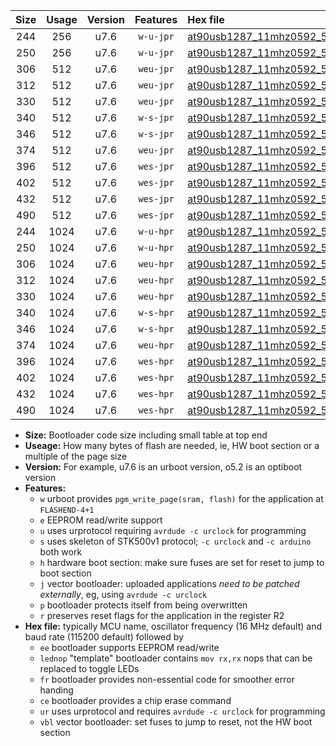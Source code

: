 |Size|Usage|Version|Features|Hex file|
|:-:|:-:|:-:|:-:|:--|
|244|256|u7.6|`w-u-jpr`|[at90usb1287_11mhz0592_57600bps_ur_vbl.hex](https://raw.githubusercontent.com/stefanrueger/urboot/main//at90usb1287_11mhz0592_57600bps_ur_vbl.hex)|
|250|256|u7.6|`w-u-jpr`|[at90usb1287_11mhz0592_57600bps_lednop_ur_vbl.hex](https://raw.githubusercontent.com/stefanrueger/urboot/main//at90usb1287_11mhz0592_57600bps_lednop_ur_vbl.hex)|
|306|512|u7.6|`weu-jpr`|[at90usb1287_11mhz0592_57600bps_ee_ur_vbl.hex](https://raw.githubusercontent.com/stefanrueger/urboot/main//at90usb1287_11mhz0592_57600bps_ee_ur_vbl.hex)|
|312|512|u7.6|`weu-jpr`|[at90usb1287_11mhz0592_57600bps_ee_lednop_ur_vbl.hex](https://raw.githubusercontent.com/stefanrueger/urboot/main//at90usb1287_11mhz0592_57600bps_ee_lednop_ur_vbl.hex)|
|330|512|u7.6|`weu-jpr`|[at90usb1287_11mhz0592_57600bps_ee_lednop_fr_ur_vbl.hex](https://raw.githubusercontent.com/stefanrueger/urboot/main//at90usb1287_11mhz0592_57600bps_ee_lednop_fr_ur_vbl.hex)|
|340|512|u7.6|`w-s-jpr`|[at90usb1287_11mhz0592_57600bps_vbl.hex](https://raw.githubusercontent.com/stefanrueger/urboot/main//at90usb1287_11mhz0592_57600bps_vbl.hex)|
|346|512|u7.6|`w-s-jpr`|[at90usb1287_11mhz0592_57600bps_lednop_vbl.hex](https://raw.githubusercontent.com/stefanrueger/urboot/main//at90usb1287_11mhz0592_57600bps_lednop_vbl.hex)|
|374|512|u7.6|`weu-jpr`|[at90usb1287_11mhz0592_57600bps_ee_lednop_fr_ce_ur_vbl.hex](https://raw.githubusercontent.com/stefanrueger/urboot/main//at90usb1287_11mhz0592_57600bps_ee_lednop_fr_ce_ur_vbl.hex)|
|396|512|u7.6|`wes-jpr`|[at90usb1287_11mhz0592_57600bps_ee_vbl.hex](https://raw.githubusercontent.com/stefanrueger/urboot/main//at90usb1287_11mhz0592_57600bps_ee_vbl.hex)|
|402|512|u7.6|`wes-jpr`|[at90usb1287_11mhz0592_57600bps_ee_lednop_vbl.hex](https://raw.githubusercontent.com/stefanrueger/urboot/main//at90usb1287_11mhz0592_57600bps_ee_lednop_vbl.hex)|
|432|512|u7.6|`wes-jpr`|[at90usb1287_11mhz0592_57600bps_ee_lednop_fr_vbl.hex](https://raw.githubusercontent.com/stefanrueger/urboot/main//at90usb1287_11mhz0592_57600bps_ee_lednop_fr_vbl.hex)|
|490|512|u7.6|`wes-jpr`|[at90usb1287_11mhz0592_57600bps_ee_lednop_fr_ce_vbl.hex](https://raw.githubusercontent.com/stefanrueger/urboot/main//at90usb1287_11mhz0592_57600bps_ee_lednop_fr_ce_vbl.hex)|
|244|1024|u7.6|`w-u-hpr`|[at90usb1287_11mhz0592_57600bps_ur.hex](https://raw.githubusercontent.com/stefanrueger/urboot/main//at90usb1287_11mhz0592_57600bps_ur.hex)|
|250|1024|u7.6|`w-u-hpr`|[at90usb1287_11mhz0592_57600bps_lednop_ur.hex](https://raw.githubusercontent.com/stefanrueger/urboot/main//at90usb1287_11mhz0592_57600bps_lednop_ur.hex)|
|306|1024|u7.6|`weu-hpr`|[at90usb1287_11mhz0592_57600bps_ee_ur.hex](https://raw.githubusercontent.com/stefanrueger/urboot/main//at90usb1287_11mhz0592_57600bps_ee_ur.hex)|
|312|1024|u7.6|`weu-hpr`|[at90usb1287_11mhz0592_57600bps_ee_lednop_ur.hex](https://raw.githubusercontent.com/stefanrueger/urboot/main//at90usb1287_11mhz0592_57600bps_ee_lednop_ur.hex)|
|330|1024|u7.6|`weu-hpr`|[at90usb1287_11mhz0592_57600bps_ee_lednop_fr_ur.hex](https://raw.githubusercontent.com/stefanrueger/urboot/main//at90usb1287_11mhz0592_57600bps_ee_lednop_fr_ur.hex)|
|340|1024|u7.6|`w-s-hpr`|[at90usb1287_11mhz0592_57600bps.hex](https://raw.githubusercontent.com/stefanrueger/urboot/main//at90usb1287_11mhz0592_57600bps.hex)|
|346|1024|u7.6|`w-s-hpr`|[at90usb1287_11mhz0592_57600bps_lednop.hex](https://raw.githubusercontent.com/stefanrueger/urboot/main//at90usb1287_11mhz0592_57600bps_lednop.hex)|
|374|1024|u7.6|`weu-hpr`|[at90usb1287_11mhz0592_57600bps_ee_lednop_fr_ce_ur.hex](https://raw.githubusercontent.com/stefanrueger/urboot/main//at90usb1287_11mhz0592_57600bps_ee_lednop_fr_ce_ur.hex)|
|396|1024|u7.6|`wes-hpr`|[at90usb1287_11mhz0592_57600bps_ee.hex](https://raw.githubusercontent.com/stefanrueger/urboot/main//at90usb1287_11mhz0592_57600bps_ee.hex)|
|402|1024|u7.6|`wes-hpr`|[at90usb1287_11mhz0592_57600bps_ee_lednop.hex](https://raw.githubusercontent.com/stefanrueger/urboot/main//at90usb1287_11mhz0592_57600bps_ee_lednop.hex)|
|432|1024|u7.6|`wes-hpr`|[at90usb1287_11mhz0592_57600bps_ee_lednop_fr.hex](https://raw.githubusercontent.com/stefanrueger/urboot/main//at90usb1287_11mhz0592_57600bps_ee_lednop_fr.hex)|
|490|1024|u7.6|`wes-hpr`|[at90usb1287_11mhz0592_57600bps_ee_lednop_fr_ce.hex](https://raw.githubusercontent.com/stefanrueger/urboot/main//at90usb1287_11mhz0592_57600bps_ee_lednop_fr_ce.hex)|

- **Size:** Bootloader code size including small table at top end
- **Useage:** How many bytes of flash are needed, ie, HW boot section or a multiple of the page size
- **Version:** For example, u7.6 is an urboot version, o5.2 is an optiboot version
- **Features:**
  + `w` urboot provides `pgm_write_page(sram, flash)` for the application at `FLASHEND-4+1`
  + `e` EEPROM read/write support
  + `u` uses urprotocol requiring `avrdude -c urclock` for programming
  + `s` uses skeleton of STK500v1 protocol; `-c urclock` and `-c arduino` both work
  + `h` hardware boot section: make sure fuses are set for reset to jump to boot section
  + `j` vector bootloader: uploaded applications *need to be patched externally*, eg, using `avrdude -c urclock`
  + `p` bootloader protects itself from being overwritten
  + `r` preserves reset flags for the application in the register R2
- **Hex file:** typically MCU name, oscillator frequency (16 MHz default) and baud rate (115200 default) followed by
  + `ee` bootloader supports EEPROM read/write
  + `lednop` "template" bootloader contains `mov rx,rx` nops that can be replaced to toggle LEDs
  + `fr` bootloader provides non-essential code for smoother error handing
  + `ce` bootloader provides a chip erase command
  + `ur` uses urprotocol and requires `avrdude -c urclock` for programming
  + `vbl` vector bootloader: set fuses to jump to reset, not the HW boot section
